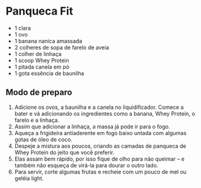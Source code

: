 # Panqueca Fit

* 1 clara
* 1 ovo
* 1 banana nanica amassada
* 2 colheres de sopa de farelo de aveia
* 1 colher de linhaça
* 1 scoop Whey Protein
* 1 pitada canela em pó
* 1 gota essência de baunilha

## Modo de preparo

1. Adicione os ovos, a baunilha e a canela no liquidificador. Comece a bater e vá adicionando os ingredientes como a banana, Whey Protein, o farelo e a linhaça.
2. Assim que adicionar a linhaça, a massa já pode ir para o fogo.
3. Aqueça a frigideira antiaderente em fogo baixo untada com algumas gotas de óleo de coco.
4. Despeje a mistura aos poucos, criando as camadas de panqueca de Whey Protein do jeito que você preferir.
5. Elas assam bem rápido, por isso fique de olho para não queimar – e também não esqueça de virá-la para dourar o outro lado.
6. Para servir, corte algumas frutas e recheie com um pouco de mel ou geléia light.